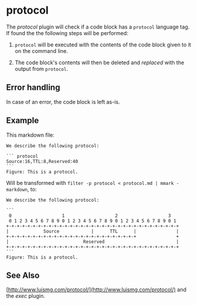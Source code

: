 # protocol

The *protocol* plugin will check if a code block has a `protocol` language tag. If found the the
following steps will be performed:

1. `protocol` will be executed with the contents of the code block given to it on the command line.

1. The code block's contents will then be deleted and *replaced* with the output from `protocol`.

## Error handling

In case of an error, the code block is left as-is.

## Example

This markdown file:

~~~
We describe the following protocol:

``` protocol
Source:16,TTL:8,Reserved:40
```
Figure: This is a protocol.
~~~

Will be transformed with `filter -p protocol < protocol.md | mmark -markdown`, to:

~~~
We describe the following protocol:

```
 0                   1                   2                   3
 0 1 2 3 4 5 6 7 8 9 0 1 2 3 4 5 6 7 8 9 0 1 2 3 4 5 6 7 8 9 0 1
+-+-+-+-+-+-+-+-+-+-+-+-+-+-+-+-+-+-+-+-+-+-+-+-+-+-+-+-+-+-+-+-+
|             Source            |      TTL      |               |
+-+-+-+-+-+-+-+-+-+-+-+-+-+-+-+-+-+-+-+-+-+-+-+-+               +
|                            Reserved                           |
+-+-+-+-+-+-+-+-+-+-+-+-+-+-+-+-+-+-+-+-+-+-+-+-+-+-+-+-+-+-+-+-+
```
Figure: This is a protocol.
~~~

## See Also

[http://www.luismg.com/protocol/](http://www.luismg.com/protocol/) and the *exec* plugin.
